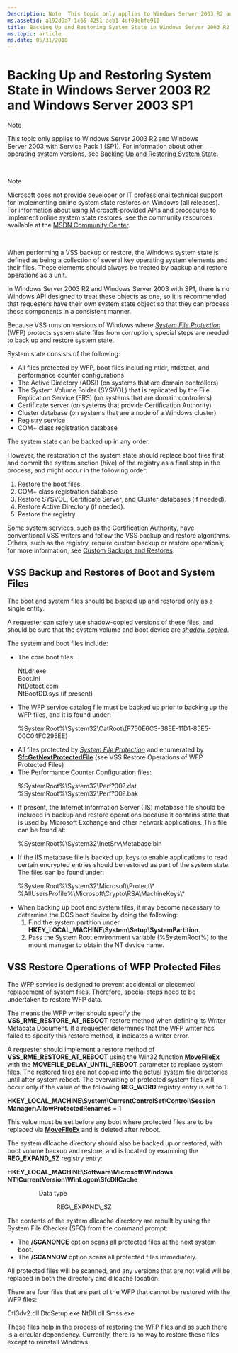 ```yaml
---
Description: Note  This topic only applies to Windows Server 2003 R2 and Windows Server 2003 with Service Pack 1 (SP1).
ms.assetid: a192d9a7-1c65-4251-acb1-4df03ebfe910
title: Backing Up and Restoring System State in Windows Server 2003 R2 and Windows Server 2003 SP1
ms.topic: article
ms.date: 05/31/2018
---
```


# Backing Up and Restoring System State in Windows Server 2003 R2 and Windows Server 2003 SP1

> [!Note]  
> This topic only applies to Windows Server 2003 R2 and Windows Server 2003 with Service Pack 1 (SP1). For information about other operating system versions, see [Backing Up and Restoring System State](locating-additional-system-files.md).

 

> [!Note]  
> Microsoft does not provide developer or IT professional technical support for implementing online system state restores on Windows (all releases). For information about using Microsoft-provided APIs and procedures to implement online system state restores, see the community resources available at the [MSDN Community Center](https://go.microsoft.com/fwlink/p/?linkid=103540).

 

When performing a VSS backup or restore, the Windows system state is defined as being a collection of several key operating system elements and their files. These elements should always be treated by backup and restore operations as a unit.

In Windows Server 2003 R2 and Windows Server 2003 with SP1, there is no Windows API designed to treat these objects as one, so it is recommended that requesters have their own system state object so that they can process these components in a consistent manner.

Because VSS runs on versions of Windows where [*System File Protection*](vssgloss-s.md) (WFP) protects system state files from corruption, special steps are needed to back up and restore system state.

System state consists of the following:

-   All files protected by WFP, boot files including ntldr, ntdetect, and performance counter configurations
-   The Active Directory (ADSI) (on systems that are domain controllers)
-   The System Volume Folder (SYSVOL) that is replicated by the File Replication Service (FRS) (on systems that are domain controllers)
-   Certificate server (on systems that provide Certification Authority)
-   Cluster database (on systems that are a node of a Windows cluster)
-   Registry service
-   COM+ class registration database

The system state can be backed up in any order.

However, the restoration of the system state should replace boot files first and commit the system section (hive) of the registry as a final step in the process, and might occur in the following order:

1.  Restore the boot files.
2.  COM+ class registration database
3.  Restore SYSVOL, Certificate Server, and Cluster databases (if needed).
4.  Restore Active Directory (if needed).
5.  Restore the registry.

Some system services, such as the Certification Authority, have conventional VSS writers and follow the VSS backup and restore algorithms. Others, such as the registry, require custom backup or restore operations; for more information, see [Custom Backups and Restores](custom-backups-and-restores.md).

## VSS Backup and Restores of Boot and System Files

The boot and system files should be backed up and restored only as a single entity.

A requester can safely use shadow-copied versions of these files, and should be sure that the system volume and boot device are [*shadow copied*](vssgloss-s.md).

The system and boot files include:

-   The core boot files: <dl> NtLdr.exe  
    Boot.ini  
    NtDetect.com  
    NtBootDD.sys (if present)  
    </dl>
-   The WFP service catalog file must be backed up prior to backing up the WFP files, and it is found under: <dl> %SystemRoot%\\System32\\CatRoot\\{F750E6C3-38EE-11D1-85E5-00C04FC295EE}  
    </dl>
-   All files protected by [*System File Protection*](vssgloss-s.md) and enumerated by [**SfcGetNextProtectedFile**](https://msdn.microsoft.com/en-us/library/Aa382534(v=VS.85).aspx) (see VSS Restore Operations of WFP Protected Files)
-   The Performance Counter Configuration files: <dl> %SystemRoot%\\System32\\Perf?00?.dat  
    %SystemRoot%\\System32\\Perf?00?.bak  
    </dl>
-   If present, the Internet Information Server (IIS) metabase file should be included in backup and restore operations because it contains state that is used by Microsoft Exchange and other network applications. This file can be found at: <dl> %SystemRoot%\\System32\\InetSrv\\Metabase.bin  
    </dl>
-   If the IIS metabase file is backed up, keys to enable applications to read certain encrypted entries should be restored as part of the system state. The files can be found under: <dl> %SystemRoot%\\System32\\Microsoft\\Protect\\\*  
    %AllUsersProfile%\\Microsoft\\Crypto\\RSA\\MachineKeys\\\*  
    </dl>
-   When backing up boot and system files, it may become necessary to determine the DOS boot device by doing the following:
    1.  Find the system partition under **HKEY\_LOCAL\_MACHINE**\\**System**\\**Setup**\\**SystemPartition**.
    2.  Pass the System Root environment variable (%SystemRoot%) to the mount manager to obtain the NT device name.

## VSS Restore Operations of WFP Protected Files

The WFP service is designed to prevent accidental or piecemeal replacement of system files. Therefore, special steps need to be undertaken to restore WFP data.

The means the WFP writer should specify the **VSS\_RME\_RESTORE\_AT\_REBOOT** restore method when defining its Writer Metadata Document. If a requester determines that the WFP writer has failed to specify this restore method, it indicates a writer error.

A requester should implement a restore method of **VSS\_RME\_RESTORE\_AT\_REBOOT** using the Win32 function [**MoveFileEx**](https://msdn.microsoft.com/library/Aa365240(v=VS.85).aspx) with the **MOVEFILE\_DELAY\_UNTIL\_REBOOT** parameter to replace system files. The restored files are not copied into the actual system file directories until after system reboot. The overwriting of protected system files will occur only if the value of the following **REG\_WORD** registry entry is set to 1:

**HKEY\_LOCAL\_MACHINE**\\**System**\\**CurrentControlSet**\\**Control**\\**Session Manager**\\**AllowProtectedRenames** = 1

This value must be set before any boot where protected files are to be replaced via [**MoveFileEx**](https://msdn.microsoft.com/library/Aa365240(v=VS.85).aspx) and is deleted after reboot.

The system dllcache directory should also be backed up or restored, with boot volume backup and restore, and is located by examining the **REG\_EXPAND\_SZ** registry entry:

**HKEY\_LOCAL\_MACHINE**\\**Software**\\**Microsoft**\\**Windows NT**\\**CurrentVersion**\\**WinLogon**\\**SfcDllCache**<dl> <dt>

                  Data type
</dt> <dd>                  REG\_EXPAND\_SZ</dd> </dl>

The contents of the system dllcache directory are rebuilt by using the System File Checker (SFC) from the command prompt:

-   The **/SCANONCE** option scans all protected files at the next system boot.
-   The **/SCANNOW** option scans all protected files immediately.

All protected files will be scanned, and any versions that are not valid will be replaced in both the directory and dllcache location.

There are four files that are part of the WFP that cannot be restored with the WFP files:

<dl> Ctl3dv2.dll  
DtcSetup.exe  
NtDll.dll  
Smss.exe  
</dl>

These files help in the process of restoring the WFP files and as such there is a circular dependency. Currently, there is no way to restore these files except to reinstall Windows.

 

 



